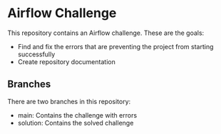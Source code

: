 # Airflow Challenge

This repository contains an Airflow challenge. These are the goals:

- Find and fix the errors that are preventing the project from starting successfully
- Create repository documentation


## Branches
There are two branches in this repository:

- main: Contains the challenge with errors
- solution: Contains the solved challenge